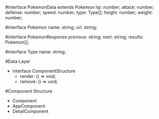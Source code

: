 #interface PokemonData extends Pokemon
hp: number;
attack: number;
defense: number;
speed: number;
type: Type[];
height: number;
weight: number;

#interface Pokemon
name: string;
url: string;

#interface PokemonResponse
previous: string;
next: string;
results: Pokemon[];

#interface Type
name: string;

#Data Layer

- interface ComponentStructure
  - render: () => void;
  - remove: () => void;

#Component Structure

- Component
- AppComponent
- DetailComponent

